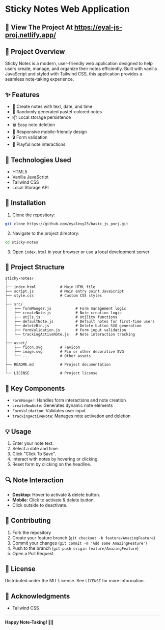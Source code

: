 # Sticky Notes Web Application

## 📱 View The Project At https://eyal-js-proj.netlify.app/

## 📌 Project Overview

Sticky Notes is a modern, user-friendly web application designed to help users create, manage, and organize their notes efficiently. Built with vanilla JavaScript and styled with Tailwind CSS, this application provides a seamless note-taking experience.

## ✨ Features

- 📝 Create notes with text, date, and time
- 🎨 Randomly generated pastel-colored notes
- 📦 Local storage persistence
- 🗑️ Easy note deletion
- 📱 Responsive mobile-friendly design
- 🔒 Form validation
- 🌈 Playful note interactions

## 🚀 Technologies Used

- HTML5
- Vanilla JavaScript
- Tailwind CSS
- Local Storage API

## 🔧 Installation

1. Clone the repository:

```bash
git clone https://github.com/eyalevy23/basic_js_porj.git
```

2. Navigate to the project directory:

```bash
cd sticky-notes
```

3. Open `index.html` in your browser or use a local development server

## 📂 Project Structure

```
sticky-notes/
│
├── index.html           # Main HTML file
├── script.js            # Main entry point JavaScript
├── style.css            # Custom CSS styles
│
├── src/
│   ├── formManger.js           # Form management logic
│   ├── createNote.js           # Note creation logic
│   ├── utils.js                # Utility functions
│   ├── defaultNote.js          # Default notes for first-time users
│   ├── deleteBtn.js            # Delete button SVG generation
│   ├── formValidation.js       # Form input validation
│   └── trackingActiveNote.js   # Note interaction tracking
│
├── asset/
│   ├── ficon.svg        # Favicon
│   ├── image.svg        # Pin or other decorative SVG
│   └── ...              # Other assets
│
├── README.md            # Project documentation
│
└── LICENSE              # Project license
```

## 🌟 Key Components

- `FormManger`: Handles form interactions and note creation
- `createNewNote`: Generates dynamic note elements
- `FormValidation`: Validates user input
- `trackingActiveNote`: Manages note activation and deletion

## 💡 Usage

1. Enter your note text.
2. Select a date and time.
3. Click "Click To Save".
4. Interact with notes by hovering or clicking.
5. Reset form by clicking on the headline.

## 🔍 Note Interaction

- **Desktop**: Hover to activate & delete button.
- **Mobile**: Click to activate & delete button.
- Click outside to deactivate.

## 🤝 Contributing

1. Fork the repository
2. Create your feature branch (`git checkout -b feature/AmazingFeature`)
3. Commit your changes (`git commit -m 'Add some AmazingFeature'`)
4. Push to the branch (`git push origin feature/AmazingFeature`)
5. Open a Pull Request

## 📄 License

Distributed under the MIT License. See `LICENSE` for more information.

## 🎉 Acknowledgments

- Tailwind CSS

---

**Happy Note-Taking! 📝✨**
